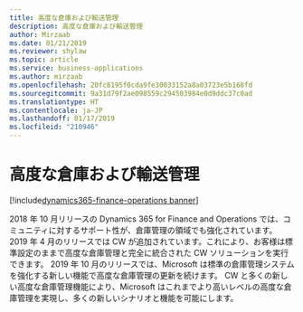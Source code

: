 ```yaml
---
title: 高度な倉庫および輸送管理
description: 高度な倉庫および輸送管理
author: Mirzaab
ms.date: 01/21/2019
ms.reviewer: shylaw
ms.topic: article
ms.service: business-applications
ms.author: mirzaab
ms.openlocfilehash: 20fc8195f0cda9fe30033152a8a03723e5b168fd
ms.sourcegitcommit: 9a31d79f2ae098559c294503984e0d9ddc37c0ad
ms.translationtype: HT
ms.contentlocale: ja-JP
ms.lasthandoff: 01/17/2019
ms.locfileid: "210946"
---
```

#  <a name="advanced-warehouse-and-transportation-management"></a>高度な倉庫および輸送管理
[!include[dynamics365-finance-operations banner](../includes/dynamics365-finance-operations.md)]



2018 年 10 月リリースの Dynamics 365 for Finance and Operations では、コミュニティに対するサポート性が、倉庫管理の領域でも強化されています。 2019 年 4 月のリリースでは CW が追加されています。これにより、お客様は標準設定のままで高度な倉庫管理と完全に統合された CW ソリューションを実行できます。 2019 年 10 月のリリースでは、Microsoft は標準の倉庫管理システムを強化する新しい機能で高度な倉庫管理の更新を続けます。 CW と多くの新しい高度な倉庫管理機能により、Microsoft はこれまでより高いレベルの高度な倉庫管理を実現し、多くの新しいシナリオと機能を可能にします。
